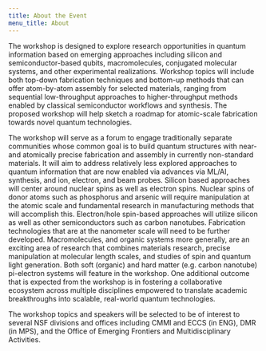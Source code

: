 ```yaml
---
title: About the Event
menu_title: About
---
```


The workshop is designed to explore research opportunities in quantum information based on emerging approaches including silicon and semiconductor-based qubits, macromolecules, conjugated molecular systems, and other experimental realizations. Workshop topics will include both top-down fabrication techniques and bottom-up methods that can offer atom-by-atom assembly for selected materials, ranging from sequential low-throughput approaches to higher-throughput methods enabled by classical semiconductor workflows and synthesis. The proposed workshop will help sketch a roadmap for atomic-scale fabrication towards novel quantum technologies. 


The workshop will serve as a forum to engage traditionally separate communities whose common goal is to build quantum structures with near- and atomically precise fabrication and assembly in currently non-standard materials. It will aim to address relatively less explored approaches to quantum information that are now enabled via advances via ML/AI, synthesis, and ion, electron, and beam probes. Silicon based approaches will center around nuclear spins as well as electron spins.  Nuclear spins of donor atoms such as phosphorus and arsenic will require manipulation at the atomic scale and fundamental research in manufacturing methods that will accomplish this. Electron/hole spin-based approaches will utilize silicon as well as other semiconductors such as carbon nanotubes. Fabrication technologies that are at the nanometer scale will need to be further developed. Macromolecules, and organic systems more generally, are an exciting area of research that combines materials research, precise manipulation at molecular length scales, and studies of spin and quantum light generation. Both soft (organic) and hard matter (e.g. carbon nanotube) pi-electron systems will feature in the workshop. One additional outcome that is expected from the workshop is in fostering a collaborative ecosystem across multiple disciplines empowered to translate academic breakthroughs into scalable, real-world quantum technologies.


The workshop topics and speakers will be selected to be of interest to several NSF divisions and offices including CMMI and ECCS (in ENG), DMR (in MPS), and the Office of Emerging Frontiers and Multidisciplinary Activities.

